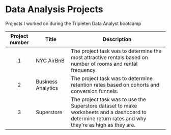 # Data Analysis Projects
Projects I worked on during the Tripleten Data Analyst bootcamp


| Project number | Title | Description |
| :-----------: | ----------- | ----------- |
| 1 | NYC AirBnB| The project task was to determine the most attractive rentals based on number of rooms and rental frequency. | 
| 2 | Business Analytics| The project task was to determine retention rates based on cohorts and conversion funnels. |
| 3 | Superstore| The project task was to use the Superstore dataset to make worksheets and a dashboard to determine return rates and why they're as high as they are. |
